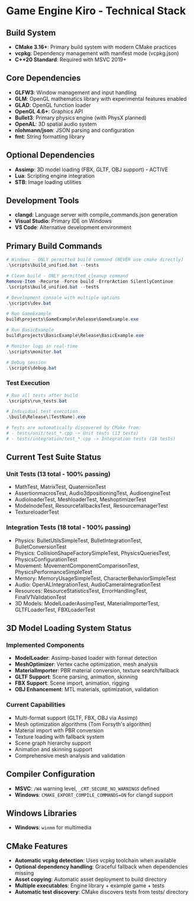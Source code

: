 # Game Engine Kiro - Technical Stack

## Build System

- **CMake 3.16+**: Primary build system with modern CMake practices
- **vcpkg**: Dependency management with manifest mode (vcpkg.json)
- **C++20 Standard**: Required with MSVC 2019+

## Core Dependencies

- **GLFW3**: Window management and input handling
- **GLM**: OpenGL mathematics library with experimental features enabled
- **GLAD**: OpenGL function loader
- **OpenGL 4.6+**: Graphics API
- **Bullet3**: Primary physics engine (with PhysX planned)
- **OpenAL**: 3D spatial audio system
- **nlohmann/json**: JSON parsing and configuration
- **fmt**: String formatting library

## Optional Dependencies

- **Assimp**: 3D model loading (FBX, GLTF, OBJ support) - ACTIVE
- **Lua**: Scripting engine integration
- **STB**: Image loading utilities

## Development Tools

- **clangd**: Language server with compile_commands.json generation
- **Visual Studio**: Primary IDE on Windows
- **VS Code**: Alternative development environment

## Primary Build Commands

```powershell
# Windows - ONLY permitted build command (NEVER use cmake directly)
.\scripts\build_unified.bat --tests

# Clean build - ONLY permitted cleanup command
Remove-Item -Recurse -Force build -ErrorAction SilentlyContinue
.\scripts\build_unified.bat --tests

# Development console with multiple options
.\scripts\dev.bat

# Run GameExample
build\projects\GameExample\Release\GameExample.exe

# Run BasicExample
build\projects\BasicExample\Release\BasicExample.exe

# Monitor logs in real-time
.\scripts\monitor.bat

# Debug session
.\scripts\debug.bat
```

### Test Execution

```powershell
# Run all tests after build
.\scripts\run_tests.bat

# Individual test execution
.\build\Release\[TestName].exe

# Tests are automatically discovered by CMake from:
# - tests/unit/test_*.cpp -> Unit tests (13 tests)
# - tests/integration/test_*.cpp -> Integration tests (18 tests)
```

## Current Test Suite Status

### Unit Tests (13 total - 100% passing)

- MathTest, MatrixTest, QuaternionTest
- AssertionmacrosTest, Audio3dpositioningTest, AudioengineTest
- AudioloaderTest, MeshloaderTest, MeshoptimizerTest
- ModelnodeTest, ResourcefallbacksTest, ResourcemanagerTest
- TextureloaderTest

### Integration Tests (18 total - 100% passing)

- Physics: BulletUtilsSimpleTest, BulletIntegrationTest, BulletConversionTest
- Physics: CollisionShapeFactorySimpleTest, PhysicsQueriesTest, PhysicsConfigurationTest
- Movement: MovementComponentComparisonTest, PhysicsPerformanceSimpleTest
- Memory: MemoryUsageSimpleTest, CharacterBehaviorSimpleTest
- Audio: OpenALIntegrationTest, AudioCameraIntegrationTest
- Resources: ResourceStatisticsTest, ErrorHandlingTest, FinalV1ValidationTest
- 3D Models: ModelLoaderAssimpTest, MaterialImporterTest, GLTFLoaderTest, FBXLoaderTest

## 3D Model Loading System Status

### Implemented Components

- **ModelLoader**: Assimp-based loader with format detection
- **MeshOptimizer**: Vertex cache optimization, mesh analysis
- **MaterialImporter**: PBR material conversion, texture search/fallback
- **GLTF Support**: Scene parsing, animation, skinning
- **FBX Support**: Scene import, animation, rigging
- **OBJ Enhancement**: MTL materials, optimization, validation

### Current Capabilities

- Multi-format support (GLTF, FBX, OBJ via Assimp)
- Mesh optimization algorithms (Tom Forsyth's algorithm)
- Material import with PBR conversion
- Texture loading with fallback system
- Scene graph hierarchy support
- Animation and skinning support
- Comprehensive mesh analysis and validation

## Compiler Configuration

- **MSVC**: `/W4` warning level, `_CRT_SECURE_NO_WARNINGS` defined
- **Windows**: `CMAKE_EXPORT_COMPILE_COMMANDS=ON` for clangd support

## Windows Libraries

- **Windows**: `winmm` for multimedia

## CMake Features

- **Automatic vcpkg detection**: Uses vcpkg toolchain when available
- **Optional dependency handling**: Graceful fallback when dependencies missing
- **Asset copying**: Automatic asset deployment to build directory
- **Multiple executables**: Engine library + example game + tests
- **Automatic test discovery**: CMake discovers tests from tests/ directory

